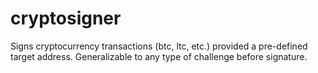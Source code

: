 cryptosigner
============

Signs cryptocurrency transactions (btc, ltc, etc.) provided a pre-defined target address. Generalizable to any type of challenge before signature.
